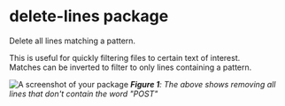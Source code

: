 # delete-lines package

Delete all lines matching a pattern.

This is useful for quickly filtering files to certain text of interest.  
Matches can be inverted to filter to only lines containing a pattern.

![A screenshot of your package](https://cloud.githubusercontent.com/assets/11895736/9059170/408d4820-3ada-11e5-953c-642156139826.gif)
_**Figure 1**: The above shows removing all lines that don't contain the word "POST"_
